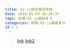 ```yaml
---
title: 52-js隐式类型转换
date: 2018-05-03 10:28:37
tags: 前端-02-js基础复习
categories: 前端-02-js基础复习
id : i
---
```

> [link](https://www.cnblogs.com/chenmeng0818/p/5954215.html) [link2](https://www.jianshu.com/p/0f1e3ff14537)